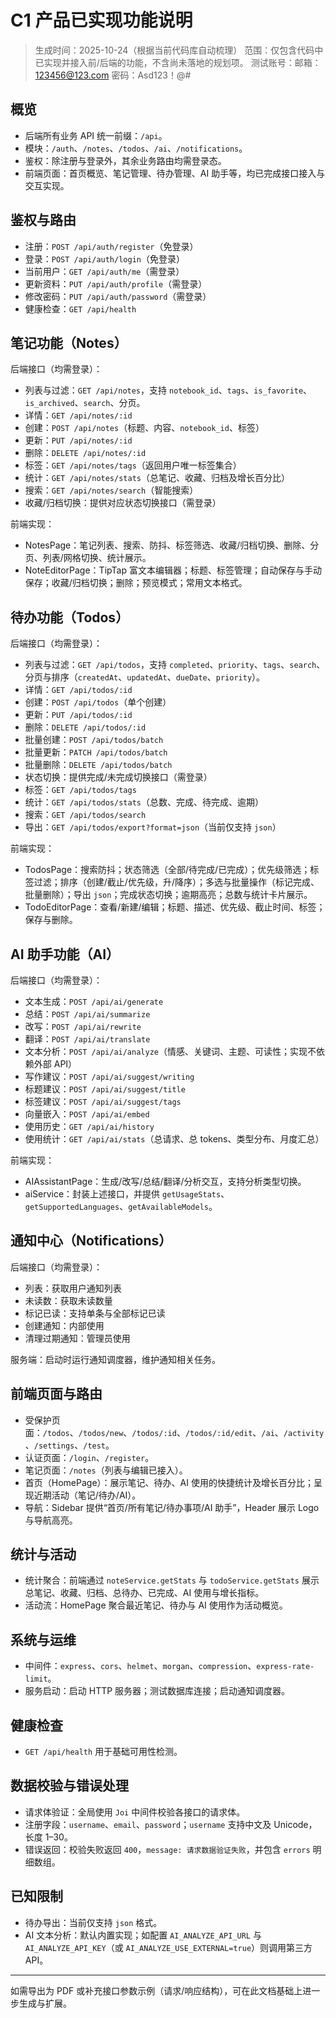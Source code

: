 # C1 产品已实现功能说明

> 生成时间：2025-10-24（根据当前代码库自动梳理）
> 范围：仅包含代码中已实现并接入前/后端的功能，不含尚未落地的规划项。
> 测试账号：邮箱：123456@123.com 密码：Asd123！@#

## 概览
- 后端所有业务 API 统一前缀：`/api`。
- 模块：`/auth`、`/notes`、`/todos`、`/ai`、`/notifications`。
- 鉴权：除注册与登录外，其余业务路由均需登录态。
- 前端页面：首页概览、笔记管理、待办管理、AI 助手等，均已完成接口接入与交互实现。

## 鉴权与路由
- 注册：`POST /api/auth/register`（免登录）
- 登录：`POST /api/auth/login`（免登录）
- 当前用户：`GET /api/auth/me`（需登录）
- 更新资料：`PUT /api/auth/profile`（需登录）
- 修改密码：`PUT /api/auth/password`（需登录）
- 健康检查：`GET /api/health`

## 笔记功能（Notes）
后端接口（均需登录）：
- 列表与过滤：`GET /api/notes`，支持 `notebook_id`、`tags`、`is_favorite`、`is_archived`、`search`、分页。
- 详情：`GET /api/notes/:id`
- 创建：`POST /api/notes`（标题、内容、`notebook_id`、标签）
- 更新：`PUT /api/notes/:id`
- 删除：`DELETE /api/notes/:id`
- 标签：`GET /api/notes/tags`（返回用户唯一标签集合）
- 统计：`GET /api/notes/stats`（总笔记、收藏、归档及增长百分比）
- 搜索：`GET /api/notes/search`（智能搜索）
- 收藏/归档切换：提供对应状态切换接口（需登录）

前端实现：
- NotesPage：笔记列表、搜索、防抖、标签筛选、收藏/归档切换、删除、分页、列表/网格切换、统计展示。
- NoteEditorPage：TipTap 富文本编辑器；标题、标签管理；自动保存与手动保存；收藏/归档切换；删除；预览模式；常用文本格式。

## 待办功能（Todos）
后端接口（均需登录）：
- 列表与过滤：`GET /api/todos`，支持 `completed`、`priority`、`tags`、`search`、分页与排序（`createdAt`、`updatedAt`、`dueDate`、`priority`）。
- 详情：`GET /api/todos/:id`
- 创建：`POST /api/todos`（单个创建）
- 更新：`PUT /api/todos/:id`
- 删除：`DELETE /api/todos/:id`
- 批量创建：`POST /api/todos/batch`
- 批量更新：`PATCH /api/todos/batch`
- 批量删除：`DELETE /api/todos/batch`
- 状态切换：提供完成/未完成切换接口（需登录）
- 标签：`GET /api/todos/tags`
- 统计：`GET /api/todos/stats`（总数、完成、待完成、逾期）
- 搜索：`GET /api/todos/search`
- 导出：`GET /api/todos/export?format=json`（当前仅支持 `json`）

前端实现：
- TodosPage：搜索防抖；状态筛选（全部/待完成/已完成）；优先级筛选；标签过滤；排序（创建/截止/优先级，升/降序）；多选与批量操作（标记完成、批量删除）；导出 `json`；完成状态切换；逾期高亮；总数与统计卡片展示。
- TodoEditorPage：查看/新建/编辑；标题、描述、优先级、截止时间、标签；保存与删除。

## AI 助手功能（AI）
后端接口（均需登录）：
- 文本生成：`POST /api/ai/generate`
- 总结：`POST /api/ai/summarize`
- 改写：`POST /api/ai/rewrite`
- 翻译：`POST /api/ai/translate`
- 文本分析：`POST /api/ai/analyze`（情感、关键词、主题、可读性；实现不依赖外部 API）
- 写作建议：`POST /api/ai/suggest/writing`
- 标题建议：`POST /api/ai/suggest/title`
- 标签建议：`POST /api/ai/suggest/tags`
- 向量嵌入：`POST /api/ai/embed`
- 使用历史：`GET /api/ai/history`
- 使用统计：`GET /api/ai/stats`（总请求、总 tokens、类型分布、月度汇总）

前端实现：
- AIAssistantPage：生成/改写/总结/翻译/分析交互，支持分析类型切换。
- aiService：封装上述接口，并提供 `getUsageStats`、`getSupportedLanguages`、`getAvailableModels`。

## 通知中心（Notifications）
后端接口（均需登录）：
- 列表：获取用户通知列表
- 未读数：获取未读数量
- 标记已读：支持单条与全部标记已读
- 创建通知：内部使用
- 清理过期通知：管理员使用

服务端：启动时运行通知调度器，维护通知相关任务。

## 前端页面与路由
- 受保护页面：`/todos`、`/todos/new`、`/todos/:id`、`/todos/:id/edit`、`/ai`、`/activity`、`/settings`、`/test`。
- 认证页面：`/login`、`/register`。
- 笔记页面：`/notes`（列表与编辑已接入）。
- 首页（HomePage）：展示笔记、待办、AI 使用的快捷统计及增长百分比；呈现近期活动（笔记/待办/AI）。
- 导航：Sidebar 提供“首页/所有笔记/待办事项/AI 助手”，Header 展示 Logo 与导航高亮。

## 统计与活动
- 统计聚合：前端通过 `noteService.getStats` 与 `todoService.getStats` 展示总笔记、收藏、归档、总待办、已完成、AI 使用与增长指标。
- 活动流：HomePage 聚合最近笔记、待办与 AI 使用作为活动概览。

## 系统与运维
- 中间件：`express`、`cors`、`helmet`、`morgan`、`compression`、`express-rate-limit`。
- 服务启动：启动 HTTP 服务器；测试数据库连接；启动通知调度器。

## 健康检查
- `GET /api/health` 用于基础可用性检测。

## 数据校验与错误处理
- 请求体验证：全局使用 `Joi` 中间件校验各接口的请求体。
- 注册字段：`username`、`email`、`password`；`username` 支持中文及 Unicode，长度 1–30。
- 错误返回：校验失败返回 `400`，`message: 请求数据验证失败`，并包含 `errors` 明细数组。

## 已知限制
- 待办导出：当前仅支持 `json` 格式。
- AI 文本分析：默认内置实现；如配置 `AI_ANALYZE_API_URL` 与 `AI_ANALYZE_API_KEY`（或 `AI_ANALYZE_USE_EXTERNAL=true`）则调用第三方 API。

---
如需导出为 PDF 或补充接口参数示例（请求/响应结构），可在此文档基础上进一步生成与扩展。